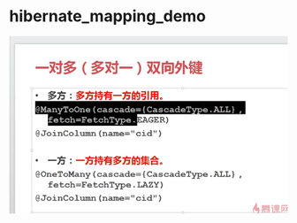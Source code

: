 # hibernate_mapping_demo

![Image text](https://raw.githubusercontent.com/lyxshike/hibernate_mapping_demo/master/%E5%9B%BE%E7%89%871.png?token=Ab7NqHJ57y2MC8_LEL-TzQ0tGNmEpjgSks5cqim4wA%3D%3D)
